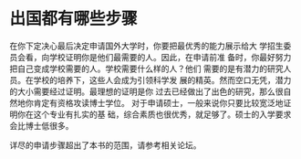 # 出国都有哪些步骤

在你下定决心最后决定申请国外大学时，你要把最优秀的能力展示给大  学招生委员会看，向学校证明你是他们最需要的人。因此，在申请前准  备时，你最好努力把自己变成学校需要的人。学校需要什么样的人？他们  需要的是有潜力的研究人员。在学校的培养下，这些人会成为引领科学发  展的精英。然而空口无凭，潜力的大小需要经过证明。最理想的证明是你  过去已经做出了出色的研究，那么很自然地你肯定有资格攻读博士学位。  对于申请硕士，一般来说你只要比较宽泛地证明你在这个专业有扎实的基  础，综合素质也很优秀，就足够了。硕士的入学要求会比博士低很多。

详尽的申请步骤超出了本书的范围，请参考相关论坛。  


#### 

